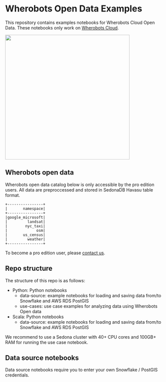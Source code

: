 # Wherobots Open Data Examples

This repository contains examples notebooks for Wherobots Cloud Open Data. These notebooks only work on [Wherobots Cloud](https://wherobots.services).

<img src="images/wbc-use-case-insurance.gif" width="400">

## Wherobots open data

Wherobots open data catalog below is only accessible by the pro edition users. All data are preproccessed and stored in SedonaDB Havasu table format.

```
+----------------+
|       namespace|
+----------------+
|google_microsoft|
|         landsat|
|        nyc_taxi|
|             osm|
|       us_census|
|         weather|
+----------------+
```

To become a pro edition user, please [contact us](https://wherobots.ai).

## Repo structure

The structure of this repo is as follows:

* Python: Python notebooks
	* data-source: example notebooks for loading and saving data from/to Snowflake and AWS RDS PostGIS
	* use-cases: use case examples for analyzing data using Wherobots Open data
* Scala: Python notebooks
	* data-source: example notebooks for loading and saving data from/to Snowflake and AWS RDS PostGIS

We recommend to use a Sedona cluster with 40+ CPU cores and 100GB+ RAM for running the use case notebook.

## Data source notebooks
Data source notebooks require you to enter your own Snowflake / PostGIS credentials.